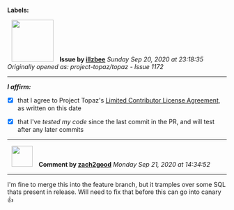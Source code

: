 **Labels:**



<a href="https://github.com/illzbee"><img src="https://avatars3.githubusercontent.com/u/65986311?v=4" width="96" height="96" hspace="10"></img></a> **Issue by [illzbee](https://github.com/illzbee)**
_Sunday Sep 20, 2020 at 23:18:35_
_Originally opened as: project-topaz/topaz - Issue 1172_

----

<!-- place 'x' mark between square [] brackets to affirm: -->
**_I affirm:_**
- [x] that I agree to Project Topaz's [Limited Contributor License Agreement](http://project-topaz.com/blob/release/CONTRIBUTOR_AGREEMENT.md), as written on this date
- [x] that I've _tested my code_ since the last commit in the PR, and will test after any later commits




----
<a href="https://github.com/zach2good"><img src="https://avatars3.githubusercontent.com/u/1389729?v=4" width="48" height="48" hspace="10"></img></a> **Comment by [zach2good](https://github.com/zach2good)**
_Monday Sep 21, 2020 at 14:34:52_

----

I'm fine to merge this into the feature branch, but it tramples over some SQL thats present in release. Will need to fix that before this can go into canary 👍 
